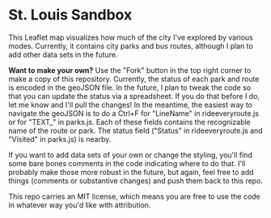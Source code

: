 # St. Louis Sandbox

This Leaflet map visualizes how much of the city I've explored by various modes. Currently, it contains city parks and bus routes, although I plan to add other data sets in the future. 

**Want to make your own?** Use the "Fork" button in the top right corner to make a copy of this repository. Currently, the status of each park and route is encoded in the geoJSON file. In the future, I plan to tweak the code so that you can update the status via a spreadsheet. If you do that before I do, let me know and I'll pull the changes! In the meantime, the easiest way to navigate the geoJSON is to do a Ctrl+F for "LineName" in rideeveryroute.js or for "TEXT_" in parks.js. Each of these fields contains the recognizable name of the route or park. The status field ("Status" in rideeveryroute.js and "Visited" in parks.js) is nearby.

If you want to add data sets of your own or change the styling, you'll find some bare bones comments in the code indicating where to do that. I'll probably make those more robust in the future, but again, feel free to add things (comments or substantive changes) and push them back to this repo.

This repo carries an MIT license, which means you are free to use the code in whatever way you'd like with attribution.
